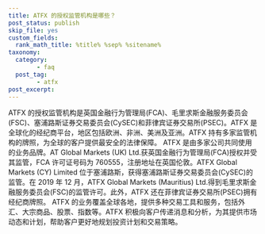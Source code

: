 ```yaml
---
title: ATFX 的授权监管机构是哪些？
post_status: publish
skip_file: yes
custom_fields:
  rank_math_title: %title% %sep% %sitename%
taxonomy:
  category:
        - faq
  post_tag:
        - atfx
post_excerpt: 
---
```

ATFX 的授权监管机构是英国金融行为管理局(FCA)、毛里求斯金融服务委员会(FSC)、塞浦路斯证券交易委员会(CySEC)和菲律宾证券交易所(PSEC)。ATFX 是全球化的经纪商平台，地区包括欧洲、非洲、美洲及亚洲。ATFX 持有多家监管机构的牌照，为全球的客户提供最安全的法律保障。 ATFX 是由多家公司共同使用的业务品牌。AT Global Markets (UK) Ltd.获英国金融行为管理局(FCA)授权并受其监管，FCA 许可证号码为 760555，注册地址在英国伦敦。ATFX Global Markets (CY) Limited 位于塞浦路斯，获得塞浦路斯证券交易委员会(CySEC)的监管。在 2019 年 12 月，ATFX Global Markets (Mauritius) Ltd.得到毛里求斯金融服务委员会(FSC)的监管许可。此外，ATFX 还在菲律宾证券交易所(PSEC)拥有经纪商牌照。 ATFX 的业务覆盖全球各地，提供多种交易工具和服务，包括外汇、大宗商品、股票、指数等。ATFX 积极向客户传递消息和分析，为其提供市场动态和计划，帮助客户更好地规划投资计划和交易策略。